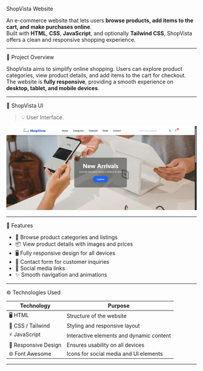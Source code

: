ShopVista Website

An e-commerce website that lets users **browse products, add items to the cart, and make purchases online**.  
Built with **HTML**, **CSS**, **JavaScript**, and optionally **Tailwind CSS**, ShopVista offers a clean and responsive shopping experience.

---

📄 Project Overview

ShopVista aims to simplify online shopping. Users can explore product categories, view product details, and add items to the cart for checkout. The website is **fully responsive**, providing a smooth experience on **desktop, tablet, and mobile devices**.

---

 📸 ShopVista UI

> 💡 User Interface.

<p align="center">
  <img src="images/ShopVista.png" width="600" alt="ShopVista Screenshot" />
</p>

---

 🔧 Features

- 🛒 Browse product categories and listings
- 📦 View product details with images and prices
- 🖥️ Fully responsive design for all devices
- 💬 Contact form for customer inquiries
- 🔗 Social media links
- ✨ Smooth navigation and animations

---

⚙️ Technologies Used

| Technology           | Purpose                                    |
|---------------------|--------------------------------------------|
| 🖥️ HTML             | Structure of the website                   |
| 🎨 CSS / Tailwind    | Styling and responsive layout              |
| ⚡ JavaScript        | Interactive elements and dynamic content  |
| 📱 Responsive Design | Ensures usability on all devices          |
| 🌐 Font Awesome      | Icons for social media and UI elements    |

---

